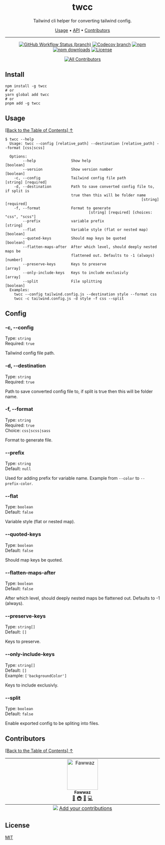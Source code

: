 <div align="center">
<h1 id="toc">twcc</h1>
<p>Tailwind cli helper for converting tailwind config.</p>

<p align="center">
  <a href="#usage">Usage</a>  • 
  <a href="#api">API</a>  • 
  <a href="#contributors">Contributors</a> 
</p>

</div>

---

<div align="center">

<!-- prettier-ignore-start -->

[![GitHub Workflow Status (branch)](https://img.shields.io/github/workflow/status/isfawwaz/twcc/release/master)](https://github.com/isfawwaz/twcc/actions/workflows/release.yml?query=branch%3Amaster+)
[![Codecov branch](https://img.shields.io/codecov/c/github/isfawwaz/twcc/master)](https://app.codecov.io/gh/isfawwaz/twcc)
[![npm](https://img.shields.io/npm/v/twcc)](https://www.npmjs.com/package/twcc/v/latest)
[![npm downloads](https://img.shields.io/npm/dw/twcc)](https://www.npmjs.com/package/twcc/v/latest)
[![License](https://img.shields.io/github/license/isfawwaz/twcc)](https://github.com/isfawwaz/twcc/blob/master/LICENSE)
<!-- ALL-CONTRIBUTORS-BADGE:START - Do not remove or modify this section -->
[![All Contributors](https://img.shields.io/badge/all_contributors-1-orange.svg?style=flat-square)](#contributors-)
<!-- ALL-CONTRIBUTORS-BADGE:END -->

<!-- prettier-ignore-end -->

</div>

## Install

```
npm install -g twcc
# or
yarn global add twcc
# or
pnpm add -g twcc
```

## Usage

[\[Back to the Table of Contents\] ↑](#toc)

```
$ twcc --help
  Usage: twcc --config [relative_path] --destination [relative_path] --format [css|scss]

  Options:
        --help                Show help                                  [boolean]
        --version             Show version number                        [boolean]
    -c, --config              Tailwind config file path        [string] [required]
    -d, --destination         Path to save converted config file to, if split is
                              true then this will be folder name
                                                              [string] [required]
    -f, --format              Format to generate
                                      [string] [required] [choices: "css", "scss"]
        --prefix              variable prefix                             [string]
        --flat                Variable style (flat or nested map)        [boolean]
        --quoted-keys         Should map keys be quoted                  [boolean]
        --flatten-maps-after  After which level, should deeply nested maps be
                              flattened out. Defaults to -1 (always)      [number]
        --preserve-keys       Keys to preserve                             [array]
        --only-include-keys   Keys to include exclusivly                   [array]
        --split               File splitting                             [boolean]
  Examples:
    twcc --config tailwind.config.js --destination style --format css
    twcc -c tailwind.config.js -d style -f css --split
```

## Config

### -c, --config

Type: `string`\
Required: `true`

Tailwind config file path.

### -d, --destination

Type: `string`\
Required: `true`

Path to save converted config file to, if split is true then this will be folder name.

### -f, --format

Type: `string`\
Required: `true`\
Choice: `css|scss|sass`

Format to generate file.

### --prefix

Type: `string`\
Default: `null`

Used for adding prefix for variable name. Example from `--color` to `--prefix-color`.

### --flat

Type: `boolean`\
Default: `false`

Variable style (flat or nested map).

### --quoted-keys

Type: `boolean`\
Default: `false`

Should map keys be quoted.

### --flatten-maps-after

Type: `boolean`\
Default: `false`

After which level, should deeply nested maps be flattened out. Defaults to -1 (always).

### --preserve-keys

Type: `string[]`\
Default: `[]`

Keys to preserve.

### --only-include-keys

Type: `string[]`\
Default: `[]`\
Example: `['backgroundColor']`

Keys to include exclusivly.

### --split

Type: `boolean`\
Default: `false`

Enable exported config to be spliting into files.

## Contributors

[\[Back to the Table of Contents\] ↑](#toc)

<!-- ALL-CONTRIBUTORS-LIST:START - Do not remove or modify this section -->
<!-- prettier-ignore-start -->
<!-- markdownlint-disable -->
<table>
  <tbody>
    <tr>
      <td align="center" valign="top" width="14.28%"><a href="https://github.com/isfawwaz"><img src="https://avatars.githubusercontent.com/u/1292165?v=4?s=100" width="100px;" alt="Fawwaz"/><br /><sub><b>Fawwaz</b></sub></a><br /><a href="#ideas-isfawwaz" title="Ideas, Planning, & Feedback">🤔</a> <a href="#infra-isfawwaz" title="Infrastructure (Hosting, Build-Tools, etc)">🚇</a> <a href="#tool-isfawwaz" title="Tools">🔧</a> <a href="https://github.com/isfawwaz/twcc/commits?author=isfawwaz" title="Code">💻</a></td>
    </tr>
  </tbody>
  <tfoot>
    <tr>
      <td align="center" size="13px" colspan="7">
        <img src="https://raw.githubusercontent.com/all-contributors/all-contributors-cli/1b8533af435da9854653492b1327a23a4dbd0a10/assets/logo-small.svg">
          <a href="https://all-contributors.js.org/docs/en/bot/usage">Add your contributions</a>
        </img>
      </td>
    </tr>
  </tfoot>
</table>

<!-- markdownlint-restore -->
<!-- prettier-ignore-end -->

<!-- ALL-CONTRIBUTORS-LIST:END -->

## License

[MIT](./LICENSE)
